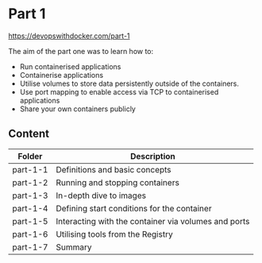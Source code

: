 # Part 1
https://devopswithdocker.com/part-1 

The aim of the part one was to learn how to:
- Run containerised applications
- Containerise applications
- Utilise volumes to store data persistently outside of the containers.
- Use port mapping to enable access via TCP to containerised applications
- Share your own containers publicly

## Content
| Folder | Description |
| ------ | ------ |
| part-1-1 | Definitions and basic concepts |
| part-1-2 | Running and stopping containers |
| part-1-3 | In-depth dive to images |
| part-1-4 | Defining start conditions for the container |
| part-1-5 | Interacting with the container via volumes and ports |
| part-1-6 | Utilising tools from the Registry |
| part-1-7 | Summary |
